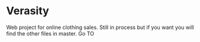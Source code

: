 # Verasity
Web project for online clothing sales. Still in process but if you want you will find the other files in master. Go TO 
